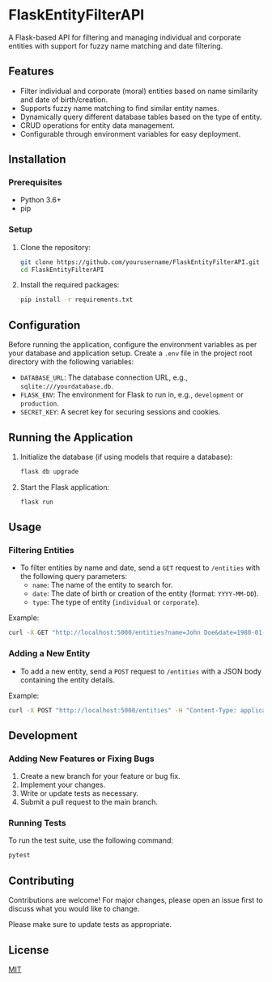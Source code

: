 
# FlaskEntityFilterAPI

A Flask-based API for filtering and managing individual and corporate entities with support for fuzzy name matching and date filtering.

## Features

- Filter individual and corporate (moral) entities based on name similarity and date of birth/creation.
- Supports fuzzy name matching to find similar entity names.
- Dynamically query different database tables based on the type of entity.
- CRUD operations for entity data management.
- Configurable through environment variables for easy deployment.

## Installation

### Prerequisites

- Python 3.6+
- pip

### Setup

1. Clone the repository:
   ```bash
   git clone https://github.com/yourusername/FlaskEntityFilterAPI.git
   cd FlaskEntityFilterAPI
   ```

2. Install the required packages:
   ```bash
   pip install -r requirements.txt
   ```

## Configuration

Before running the application, configure the environment variables as per your database and application setup. Create a `.env` file in the project root directory with the following variables:

- `DATABASE_URL`: The database connection URL, e.g., `sqlite:///yourdatabase.db`.
- `FLASK_ENV`: The environment for Flask to run in, e.g., `development` or `production`.
- `SECRET_KEY`: A secret key for securing sessions and cookies.

## Running the Application

1. Initialize the database (if using models that require a database):
   ```bash
   flask db upgrade
   ```

2. Start the Flask application:
   ```bash
   flask run
   ```

## Usage

### Filtering Entities

- To filter entities by name and date, send a `GET` request to `/entities` with the following query parameters:
  - `name`: The name of the entity to search for.
  - `date`: The date of birth or creation of the entity (format: `YYYY-MM-DD`).
  - `type`: The type of entity (`individual` or `corporate`).

Example:
```bash
curl -X GET "http://localhost:5000/entities?name=John Doe&date=1980-01-01&type=individual"
```

### Adding a New Entity

- To add a new entity, send a `POST` request to `/entities` with a JSON body containing the entity details.

Example:
```bash
curl -X POST "http://localhost:5000/entities" -H "Content-Type: application/json" -d '{"name": "New Entity", "date": "2000-01-01", "type": "individual"}'
```

## Development

### Adding New Features or Fixing Bugs

1. Create a new branch for your feature or bug fix.
2. Implement your changes.
3. Write or update tests as necessary.
4. Submit a pull request to the main branch.

### Running Tests

To run the test suite, use the following command:

```bash
pytest
```

## Contributing

Contributions are welcome! For major changes, please open an issue first to discuss what you would like to change.

Please make sure to update tests as appropriate.

## License

[MIT](https://choosealicense.com/licenses/mit/)
